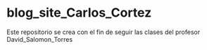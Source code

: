 # blog_site_Carlos_Cortez
Este repositorio se crea con el fin de seguir las clases del profesor David_Salomon_Torres
